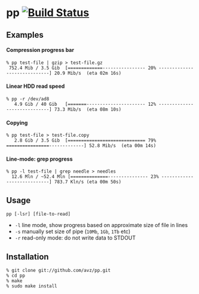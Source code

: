 # pp [![Build Status](https://secure.travis-ci.org/avz/pp.png)](http://travis-ci.org/avz/pp)
## Examples
#### Compression progress bar

```
% pp test-file | gzip > test-file.gz
 752.4 Mib / 3.5 Gib  [=============---------------- 20% -----------------------------] 20.9 Mib/s  (eta 02m 16s)
```

#### Linear HDD read speed
```
% pp -r /dev/ad8
   4.9 Gib / 40 Gib   [=======---------------------- 12% -----------------------------] 73.3 Mib/s  (eta 08m 10s)
```

#### Copying
```
% pp test-file > test-file.copy
   2.8 Gib / 3.5 Gib  [============================= 79% ================-------------] 52.8 Mib/s  (eta 00m 14s)
```

#### Line-mode: grep progress
```
% pp -l test-file | grep needle > needles
  12.6 Mln / ~52.4 Mln [==============--------------- 23% ----------------------------] 783.7 Kln/s (eta 00m 50s)
```

## Usage
```
pp [-lsr] [file-to-read]
```

 * `-l` line mode, show progress based on approximate size of file in lines
 * `-s` manually set size of pipe (`10Mb`, `1Gb`, `1Tb` etc)
 * `-r` read-only mode: do not write data to STDOUT

## Installation
```
% git clone git://github.com/avz/pp.git
% cd pp
% make
% sudo make install
```
